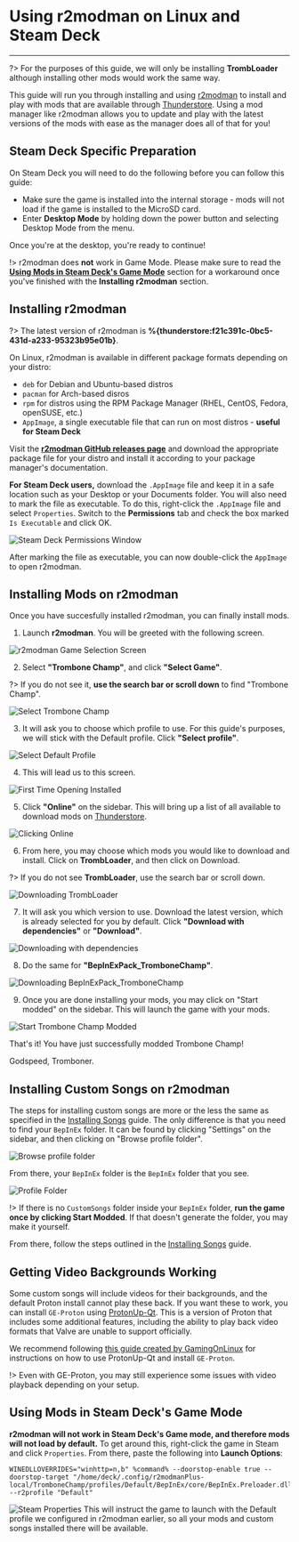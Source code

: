 # Using r2modman on Linux and Steam Deck
---

?> For the purposes of this guide, we will only be installing **TrombLoader** although installing other mods would work the same way.

This guide will run you through installing and using [r2modman](https://github.com/ebkr/r2modmanPlus/releases/latest/) to install and play with mods that are available through [Thunderstore](https://trombone-champ.thunderstore.io/). Using a mod manager like r2modman allows you to update and play with the latest versions of the mods with ease as the manager does all of that for you!

## Steam Deck Specific Preparation
On Steam Deck you will need to do the following before you can follow this guide:

 - Make sure the game is installed into the internal storage - mods will not load if the game is installed to the MicroSD card.
 - Enter **Desktop Mode** by holding down the power button and selecting Desktop Mode from the menu.

Once you're at the desktop, you're ready to continue!

!> r2modman does **not** work in Game Mode. Please make sure to read the [**Using Mods in Steam Deck's Game Mode**](installing-r2modman-linux?id=using-mods-in-steam-decks-game-mode) section for a workaround once you've finished with the **Installing r2modman** section.

## Installing r2modman

?> The latest version of r2modman is **%{thunderstore:f21c391c-0bc5-431d-a233-95323b95e01b}**.

On Linux, r2modman is available in different package formats depending on your distro:

 - `deb` for Debian and Ubuntu-based distros
 - `pacman` for Arch-based disros
 - `rpm` for distros using the RPM Package Manager (RHEL, CentOS, Fedora, openSUSE, etc.)
 - `AppImage`, a single executable file that can run on most distros - **useful for Steam Deck**

Visit the [**r2modman GitHub releases page**](https://github.com/ebkr/r2modmanPlus/releases/latest/) and download the appropriate package file for your distro and install it according to your package manager's documentation.

**For Steam Deck users,** download the `.AppImage` file and keep it in a safe location such as your Desktop or your Documents folder. You will also need to mark the file as executable. To do this, right-click the `.AppImage` file and select `Properties`. Switch to the **Permissions** tab and check the box marked `Is Executable` and click OK.

![Steam Deck Permissions Window](../docs/files/r2modman-linux/appimageproperties.png)

After marking the file as executable, you can now double-click the `AppImage` to open r2modman.

## Installing Mods on r2modman

Once you have succesfully installed r2modman, you can finally install mods.

1. Launch **r2modman**. You will be greeted with the following screen.

![r2modman Game Selection Screen](../docs/files/r2modman-linux/gameselection.png)

2. Select **"Trombone Champ"**, and click **"Select Game"**.

?> If you do not see it, **use the search bar or scroll down** to find "Trombone Champ".

![Select Trombone Champ](../docs/files/r2modman-linux/selecttc.png)

3. It will ask you to choose which profile to use. For this guide's purposes, we will stick with the Default profile. Click **"Select profile"**.

![Select Default Profile](../docs/files/r2modman-linux/profileselect.png)

4. This will lead us to this screen.

![First Time Opening Installed](../docs/files/r2modman-linux/firsttimeinstall.png)

5. Click **"Online"** on the sidebar. This will bring up a list of all available to download mods on [Thunderstore](https://trombone-champ.thunderstore.io/).

![Clicking Online](../docs/files/r2modman-linux/selectonline.png)

6. From here, you may choose which mods you would like to download and install. Click on **TrombLoader**, and then click on Download.

?> If you do not see **TrombLoader**, use the search bar or scroll down.

![Downloading TrombLoader](../docs/files/r2modman-linux/downloadtrombloader.png)

7. It will ask you which version to use. Download the latest version, which is already selected for you by default. Click **"Download with dependencies"** or **"Download"**.

![Downloading with dependencies](../docs/files/r2modman-linux/downloadlatest.png)

8. Do the same for **"BepInExPack_TromboneChamp"**.

![Downloading BepInExPack_TromboneChamp](../docs/files/r2modman-linux/downloadbepinex.png)

9. Once you are done installing your mods, you may click on "Start modded" on the sidebar. This will launch the game with your mods.

![Start Trombone Champ Modded](../docs/files/r2modman-linux/startmodded.png)

That's it! You have just successfully modded Trombone Champ!

Godspeed, Tromboner.

## Installing Custom Songs on r2modman

The steps for installing custom songs are more or the less the same as specified in the [Installing Songs](installing-songs) guide. The only difference is that you need to find your `BepInEx` folder. It can be found by clicking "Settings" on the sidebar, and then clicking on "Browse profile folder".

![Browse profile folder](../docs/files/r2modman-linux/browseprofile.png)

From there, your `BepInEx` folder is the `BepInEx` folder that you see.

![Profile Folder](../docs/files/r2modman-linux/profilefolder.png)

!> If there is no `CustomSongs` folder inside your `BepInEx` folder, **run the game once by clicking Start Modded**. If that doesn't generate the folder, you may make it yourself.

From there, follow the steps outlined in the [Installing Songs](installing-songs) guide.

## Getting Video Backgrounds Working
Some custom songs will include videos for their backgrounds, and the default Proton install cannot play these back. If you want these to work, you can install `GE-Proton` using [ProtonUp-Qt](https://davidotek.github.io/protonup-qt/). This is a version of Proton that includes some additional features, including the ability to play back video formats that Valve are unable to support officially.

We recommend following [this guide created by GamingOnLinux](https://www.gamingonlinux.com/2022/03/protonup-qt-got-upgraded-heres-how-to-use-it-on-steam-deck-and-linux/) for instructions on how to use ProtonUp-Qt and install `GE-Proton`.

!> Even with GE-Proton, you may still experience some issues with video playback depending on your setup.

## Using Mods in Steam Deck's Game Mode
**r2modman will not work in Steam Deck's Game mode, and therefore mods will not load by default.** To get around this, right-click the game in Steam and click `Properties`. From there, paste the following into **Launch Options**:

```
WINEDLLOVERRIDES="winhttp=n,b" %command% --doorstop-enable true --doorstop-target "/home/deck/.config/r2modmanPlus-local/TromboneChamp/profiles/Default/BepInEx/core/BepInEx.Preloader.dll" --r2profile "Default"
```
![Steam Properties](../docs/files/r2modman-linux/steamproperties.png)
This will instruct the game to launch with the Default profile we configured in r2modman earlier, so all your mods and custom songs installed there will be available.
